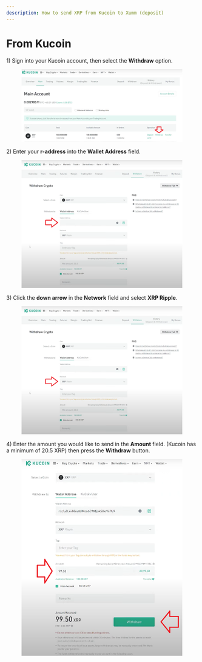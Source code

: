 ```yaml
---
description: How to send XRP from Kucoin to Xumm (deposit)
---
```


# From Kucoin

1\) Sign into your Kucoin account, then select the **Withdraw** option.

<figure><img src="../../.gitbook/assets/KuCoin -1.png" alt=""><figcaption></figcaption></figure>

2\) Enter your **r-address** into the **Wallet Address** field.

<figure><img src="../../.gitbook/assets/KuCoin -2.png" alt=""><figcaption></figcaption></figure>

3\) Click the **down arrow** in the **Network** field and select **XRP Ripple**.

<figure><img src="../../.gitbook/assets/KuCoin -3.png" alt=""><figcaption></figcaption></figure>

4\) Enter the amount you would like to send in the **Amount** field. (Kucoin has a minimum of 20.5 XRP) then press the **Withdraw** button.

<figure><img src="../../.gitbook/assets/KuCoin -4.png" alt=""><figcaption></figcaption></figure>

